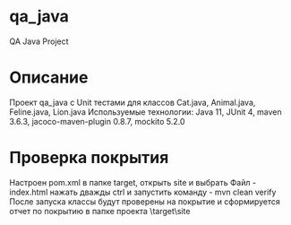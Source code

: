 # qa_java
QA Java Project
# Описание
Проект qa_java с Unit тестами для классов Cat.java, Animal.java, Feline.java, Lion.java
Используемые технологии: Java 11, JUnit 4, maven 3.6.3, jacoco-maven-plugin 0.8.7, mockito 5.2.0

# Проверка покрытия
Настроен pom.xml в папке target, открыть site и выбрать Файл - index.html
нажать дважды ctrl и запустить команду - mvn clean verify
После запуска классы будут проверены на покрытие и сформируется отчет по покрытию в папке проекта \target\site